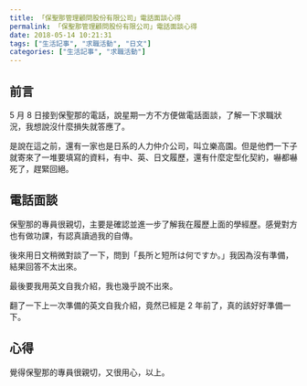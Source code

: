```yaml
---
title: 「保聖那管理顧問股份有限公司」電話面談心得
permalink: 「保聖那管理顧問股份有限公司」電話面談心得
date: 2018-05-14 10:21:31
tags: ["生活記事", "求職活動", "日文"]
categories: ["生活記事", "求職活動"]
---
```


## 前言

5 月 8 日接到保聖那的電話，說星期一方不方便做電話面談，了解一下求職狀況，我想說沒什麼損失就答應了。

是說在這之前，還有一家也是日系的人力仲介公司，叫立樂高園。但是他們一下子就寄來了一堆要填寫的資料，有中、英、日文履歷，還有什麼定型化契約，嚇都嚇死了，趕緊回絕。

## 電話面談

保聖那的專員很親切，主要是確認並進一步了解我在履歷上面的學經歷。感覺對方也有做功課，有認真讀過我的自傳。

後來用日文稍微對談了一下，問到「長所と短所は何ですか。」我因為沒有準備，結果回答不太出來。

最後要我用英文自我介紹，我也幾乎說不出來。

翻了一下上一次準備的英文自我介紹，竟然已經是 2 年前了，真的該好好準備一下。

## 心得

覺得保聖那的專員很親切，又很用心，以上。
